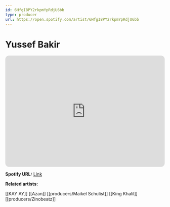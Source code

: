 ```yaml
---
id: 6HfgI8PY2rkpmYpRdjU6bb
type: producer
url: https://open.spotify.com/artist/6HfgI8PY2rkpmYpRdjU6bb
---
```

# Yussef Bakir

<iframe style="border-radius:12px" src="https://open.spotify.com/embed/artist/6HfgI8PY2rkpmYpRdjU6bb" width="100%" height="352" frameBorder="0" allowfullscreen="" allow="autoplay; clipboard-write; encrypted-media; fullscreen; picture-in-picture" loading="lazy"></iframe>

**Spotify URL:** [Link](https://open.spotify.com/artist/6HfgI8PY2rkpmYpRdjU6bb)

**Related artists:**

[[KAY AY]]
[[Azan]]
[[producers/Maikel Schulist]]
[[King Khalil]]
[[producers/Zinobeatz]]
